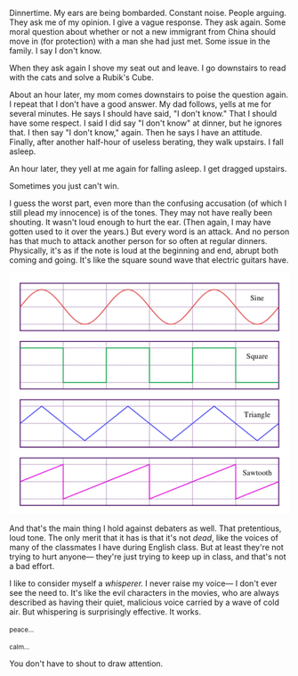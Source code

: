 Dinnertime. My ears are being bombarded. Constant noise. People arguing. They ask me of my opinion. I give a vague response. They ask again. Some moral question about whether or not a new immigrant from China should move in (for protection) with a man she had just met. Some issue in the family. I say I don't know.

When they ask again I shove my seat out and leave. I go downstairs to read with the cats and solve a Rubik's Cube.

About an hour later, my mom comes downstairs to poise the question again. I repeat that I don't have a good answer. My dad follows, yells at me for several minutes. He says I should have said, "I don't know." That I should have some respect. I said I did say "I don't know" at dinner, but he ignores that. I then say "I don't know," again. Then he says I have an attitude. Finally, after another half-hour of useless berating, they walk upstairs. I fall asleep.

An hour later, they yell at me again for falling asleep. I get dragged upstairs.

Sometimes you just can't win.

I guess the worst part, even more than the confusing accusation (of which I still plead my innocence) is of the tones. They may not have really been shouting. It wasn't loud enough to hurt the ear. (Then again, I may have gotten used to it over the years.) But every word is an attack. And no person has that much to attack another person for so often at regular dinners. Physically, it's as if the note is loud at the beginning and end, abrupt both coming and going. It's like the square sound wave that electric guitars have.

![square wave versus regular wave][1]

And that's the main thing I hold against debaters as well. That pretentious, loud tone. The only merit that it has is that it's not *dead*, like the voices of many of the classmates I have during English class. But at least they're not trying to hurt anyone&mdash; they're just trying to keep up in class, and that's not a bad effort.

I like to consider myself a *whisperer.* I never raise my voice&mdash; I don't ever see the need to. It's like the evil characters in the movies, who are always described as having their quiet, malicious voice carried by a wave of cold air. But whispering is surprisingly effective. It works.

<small>peace&hellip;</small>

<small>calm&hellip;</small>

You don't have to shout to draw attention.

[1]: /res/img/posts/squarewave.png "Shouting is a sawtooth or square wave. It's not pleasant to hear. Why can't we all have sine-voices?"